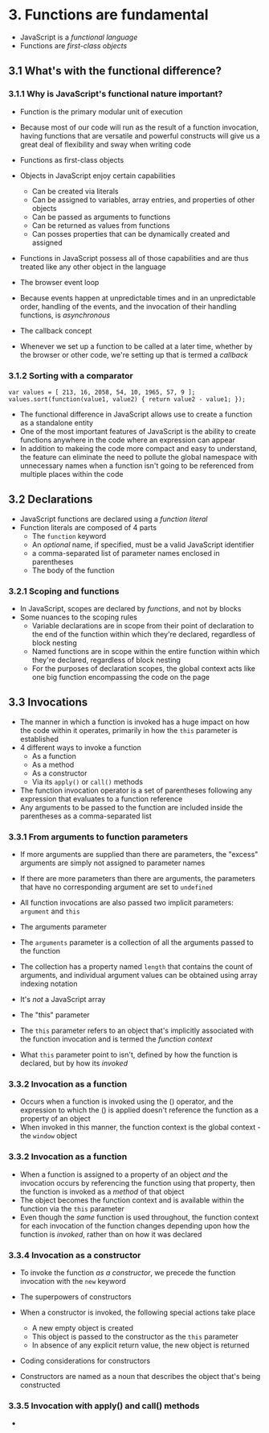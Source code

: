 # 3. Functions are fundamental
* JavaScript is a *functional language*
* Functions are *first-class objects*

## 3.1 What's with the functional difference?

### 3.1.1 Why is JavaScript's functional nature important?
* Function is the primary modular unit of execution
* Because most of our code will run as the result of a function invocation, having functions that are versatile and powerful constructs will give us a great deal of flexibility and sway when writing code

* Functions as first-class objects
* Objects in JavaScript enjoy certain capabilities
    * Can be created via literals
    * Can be assigned to variables, array entries, and properties of other objects
    * Can be passed as arguments to functions
    * Can be returned as values from functions
    * Can posses properties that can be dynamically created and assigned
* Functions in JavaScript possess all of those capabilities and are thus treated like any other object in the language    

* The browser event loop
* Because events happen at unpredictable times and in an unpredictable order, handling of the events, and the invocation of their handling functions, is *asynchronous*

* The callback concept
* Whenever we set up a function to be called at a later time, whether by the browser or other code, we're setting up that is termed a *callback*

### 3.1.2 Sorting with a comparator
```
var values = [ 213, 16, 2058, 54, 10, 1965, 57, 9 ];
values.sort(function(value1, value2) { return value2 - value1; });
```
* The functional difference in JavaScript allows use to create a function as a standalone entity
* One of the most important features of JavaScript is the ability to create functions anywhere in the code where an expression can appear
* In addition to makeing the code more compact and easy to understand, the feature can eliminate the need to pollute the global namespace with unnecessary names when a function isn't going to be referenced from multiple places within the code

## 3.2 Declarations
* JavaScript functions are declared using a *function literal*
* Function literals are composed of 4 parts
    * The `function` keyword
    * An *optional* name, if specified, must be a valid JavaScript identifier
    * a comma-separated list of parameter names enclosed in parentheses
    * The body of the function    
    
### 3.2.1 Scoping and functions
* In JavaScript, scopes are declared by *functions*, and not by blocks
* Some nuances to the scoping rules
    * Variable declarations are in scope from their point of declaration to the end of the function within which they're declared, regardless of block nesting
    * Named functions are in scope within the entire function within which they're declared, regardless of block nesting
    * For the purposes of declaration scopes, the global context acts like one big function encompassing the code on the page

## 3.3 Invocations
* The manner in which a function is invoked has a huge impact on how the code within it operates, primarily in how the `this` parameter is established
* 4 different ways to invoke a function
    * As a function
    * As a method
    * As a constructor
    * Via its `apply()` or `call()` methods
* The function invocation operator is a set of parentheses following any expression that evaluates to a function reference
* Any arguments to be passed to the function are included inside the parentheses as a comma-separated list

### 3.3.1 From arguments to function parameters
* If more arguments are supplied than there are parameters, the "excess" arguments are simply not assigned to parameter names
* If there are more parameters than there are arguments, the parameters that have no corresponding argument are set to `undefined`
* All function invocations are also passed two implicit parameters: `argument` and `this`


* The arguments parameter
* The `arguments` parameter is a collection of all the arguments passed to the function
* The collection has a property named `length` that contains the count of arguments, and individual argument values can be obtained using array indexing notation
* It's *not*  a JavaScript array

* The "this" parameter
* The `this` parameter refers to an object that's implicitly associated with the function invocation and is termed the *function context*
* What `this` parameter point to isn't, defined by how the function is declared, but by how its *invoked*

### 3.3.2 Invocation as a function
* Occurs when a function is invoked using the () operator, and the expression to which the () is applied doesn't reference the function as a property of an object
* When invoked in this manner, the function context is the global context - the `window` object

### 3.3.2 Invocation as a function
* When a function is assigned to a property of an object *and* the invocation occurs by referencing the function using that property, then the function is invoked as a *method* of that object
* The object becomes the function context and is available within the function via the `this` parameter
* Even though the *same* function is used throughout, the function context for each invocation of the function changes depending upon how the function is *invoked*, rather than on how it was declared

### 3.3.4 Invocation as a constructor
* To invoke the function *as a constructor*, we precede the function invocation with the `new` keyword

* The superpowers of constructors
* When a constructor is invoked, the following special actions take place
    * A new empty object is created
    * This object is passed to the constructor as the `this` parameter
    * In absence of any explicit return value, the new object is returned
    
* Coding considerations for constructors
* Constructors are named as a noun that describes the object that's being constructed

### 3.3.5 Invocation with apply() and call() methods
* 